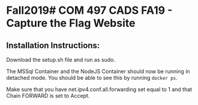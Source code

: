 # Fall2019# COM 497 CADS FA19 - Capture the Flag Website

<h2>Installation Instructions:</h2>

Download the setup.sh file and run as sudo.

The MSSql Container and the NodeJS Container should now be running in detached mode. You should be able to see this by running `docker ps`.

Make sure that you have net.ipv4.conf.all.forwarding set equal to 1 and that Chain FORWARD is set to Accept.
